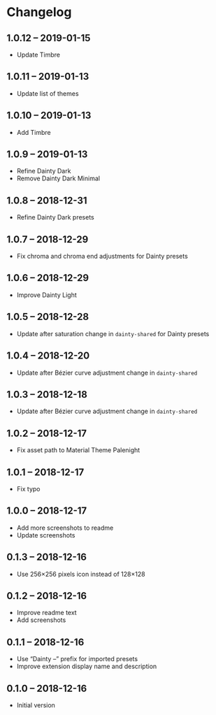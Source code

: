 # Changelog

## 1.0.12 – 2019-01-15

- Update Timbre

## 1.0.11 – 2019-01-13

- Update list of themes

## 1.0.10 – 2019-01-13

- Add Timbre

## 1.0.9 – 2019-01-13

- Refine Dainty Dark
- Remove Dainty Dark Minimal

## 1.0.8 – 2018-12-31

- Refine Dainty Dark presets

## 1.0.7 – 2018-12-29

- Fix chroma and chroma end adjustments for Dainty presets

## 1.0.6 – 2018-12-29

- Improve Dainty Light

## 1.0.5 – 2018-12-28

- Update after saturation change in `dainty-shared` for Dainty presets

## 1.0.4 – 2018-12-20

- Update after Bézier curve adjustment change in `dainty-shared`

## 1.0.3 – 2018-12-18

- Update after Bézier curve adjustment change in `dainty-shared`

## 1.0.2 – 2018-12-17

- Fix asset path to Material Theme Palenight

## 1.0.1 – 2018-12-17

- Fix typo

## 1.0.0 – 2018-12-17

- Add more screenshots to readme
- Update screenshots

## 0.1.3 – 2018-12-16

- Use 256×256 pixels icon instead of 128×128

## 0.1.2 – 2018-12-16

- Improve readme text
- Add screenshots

## 0.1.1 – 2018-12-16

- Use “Dainty –” prefix for imported presets
- Improve extension display name and description

## 0.1.0 – 2018-12-16

- Initial version
